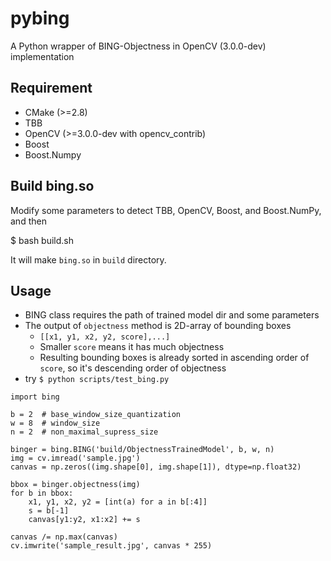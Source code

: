 # pybing

A Python wrapper of BING-Objectness in OpenCV (3.0.0-dev) implementation

## Requirement

- CMake (>=2.8)
- TBB
- OpenCV (>=3.0.0-dev with opencv_contrib)
- Boost
- Boost.Numpy

## Build bing.so

Modify some parameters to detect TBB, OpenCV, Boost, and Boost.NumPy, and then

  $ bash build.sh

It will make `bing.so` in `build` directory.

## Usage

- BING class requires the path of trained model dir and some parameters
- The output of `objectness` method is 2D-array of bounding boxes
  - `[[x1, y1, x2, y2, score],...]`
  - Smaller `score` means it has much objectness
  - Resulting bounding boxes is already sorted in ascending order of `score`, so it's descending order of objectness
- try `$ python scripts/test_bing.py`

```
import bing

b = 2  # base_window_size_quantization
w = 8  # window_size
n = 2  # non_maximal_supress_size

binger = bing.BING('build/ObjectnessTrainedModel', b, w, n)
img = cv.imread('sample.jpg')
canvas = np.zeros((img.shape[0], img.shape[1]), dtype=np.float32)

bbox = binger.objectness(img)
for b in bbox:
    x1, y1, x2, y2 = [int(a) for a in b[:4]]
    s = b[-1]
    canvas[y1:y2, x1:x2] += s

canvas /= np.max(canvas)
cv.imwrite('sample_result.jpg', canvas * 255)
```
